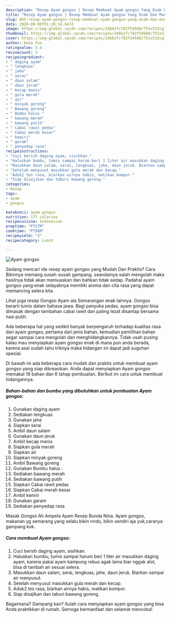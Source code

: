 ```yaml
---
description: "Resep Ayam gongso | Resep Membuat Ayam gongso Yang Enak Dan Mudah"
title: "Resep Ayam gongso | Resep Membuat Ayam gongso Yang Enak Dan Mudah"
slug: 665-resep-ayam-gongso-resep-membuat-ayam-gongso-yang-enak-dan-mudah
date: 2020-09-09T01:20:14.647Z
image: https://img-global.cpcdn.com/recipes/24bb2fc782f54588/751x532cq70/ayam-gongso-foto-resep-utama.jpg
thumbnail: https://img-global.cpcdn.com/recipes/24bb2fc782f54588/751x532cq70/ayam-gongso-foto-resep-utama.jpg
cover: https://img-global.cpcdn.com/recipes/24bb2fc782f54588/751x532cq70/ayam-gongso-foto-resep-utama.jpg
author: Kate Fox
ratingvalue: 3.4
reviewcount: 3
recipeingredient:
- " daging ayam"
- " lengkuas"
- " jahe"
- " serai"
- " daun salam"
- " daun jeruk"
- " kecap manis"
- " gula merah"
- " air"
- " minyak goreng"
- " Bawang goreng"
- " Bumbu halus "
- " bawang merah"
- " bawang putih"
- " Cabai rawit pedas"
- " Cabai merah besar"
- " kemiri"
- " garam"
- " penyedap rasa"
recipeinstructions:
- "Cuci bersih daging ayam, sisihkan."
- "Haluskan bumbu, tumis sampai harum beri 1 liter air masukkan daging ayam, karena pakai ayam kampung rebus agak lama biar nggak alot, bisa di tambah air sesuai selera."
- "Masukkan daun salam, serai, lengkuas, jahe, daun jeruk. Biarkan sampai air menyusut."
- "Setelah menyusut masukkan gula merah dan kecap."
- "Aduk2 tes rasa, biarkan airnya habis, matikan kompor."
- "Siap disajikan dan taburi bawang goreng."
categories:
- Resep
tags:
- ayam
- gongso

katakunci: ayam gongso 
nutrition: 177 calories
recipecuisine: Indonesian
preptime: "PT27M"
cooktime: "PT56M"
recipeyield: "3"
recipecategory: Lunch

---
```



![Ayam gongso](https://img-global.cpcdn.com/recipes/24bb2fc782f54588/751x532cq70/ayam-gongso-foto-resep-utama.jpg)

Sedang mencari ide resep ayam gongso yang Mudah Dan Praktis? Cara Bikinnya memang susah-susah gampang. seandainya salah mengolah maka hasilnya tidak akan memuaskan dan bahkan tidak sedap. Padahal ayam gongso yang enak selayaknya memiliki aroma dan cita rasa yang dapat memancing selera kita.

Lihat juga resep Gongso Ayam ala Semarangan enak lainnya. Gongso berarti tumis dalam bahasa jawa. Bagi penyuka pedas, ayam gongso bisa dimasak dengan tambahan cabai rawit dan paling lezat disantap bersama nasi putih.

Ada beberapa hal yang sedikit banyak berpengaruh terhadap kualitas rasa dari ayam gongso, pertama dari jenis bahan, kemudian pemilihan bahan segar sampai cara mengolah dan menghidangkannya. Tidak usah pusing kalau mau menyiapkan ayam gongso enak di mana pun anda berada, karena asal sudah tahu triknya maka hidangan ini dapat jadi suguhan spesial.


Di bawah ini ada beberapa cara mudah dan praktis untuk membuat ayam gongso yang siap dikreasikan. Anda dapat menyiapkan Ayam gongso memakai 19 bahan dan 6 tahap pembuatan. Berikut ini cara untuk membuat hidangannya.

<!--inarticleads1-->

##### Bahan-bahan dan bumbu yang dibutuhkan untuk pembuatan Ayam gongso:

1. Gunakan  daging ayam
1. Sediakan  lengkuas
1. Gunakan  jahe
1. Siapkan  serai
1. Ambil  daun salam
1. Gunakan  daun jeruk
1. Ambil  kecap manis
1. Siapkan  gula merah
1. Siapkan  air
1. Siapkan  minyak goreng
1. Ambil  Bawang goreng
1. Gunakan  Bumbu halus :
1. Sediakan  bawang merah
1. Sediakan  bawang putih
1. Siapkan  Cabai rawit pedas
1. Siapkan  Cabai merah besar
1. Ambil  kemiri
1. Gunakan  garam
1. Sediakan  penyedap rasa


Masak Gongso Ati Ampela Ayam Resep Bunda Nina. Ayam gongso, makanan yg semarang yang selalu bikin rindu, bikin sendiri aja yuk,caranya gampang kok. 

<!--inarticleads2-->

##### Cara membuat Ayam gongso:

1. Cuci bersih daging ayam, sisihkan.
1. Haluskan bumbu, tumis sampai harum beri 1 liter air masukkan daging ayam, karena pakai ayam kampung rebus agak lama biar nggak alot, bisa di tambah air sesuai selera.
1. Masukkan daun salam, serai, lengkuas, jahe, daun jeruk. Biarkan sampai air menyusut.
1. Setelah menyusut masukkan gula merah dan kecap.
1. Aduk2 tes rasa, biarkan airnya habis, matikan kompor.
1. Siap disajikan dan taburi bawang goreng.




Bagaimana? Gampang kan? Itulah cara menyiapkan ayam gongso yang bisa Anda praktikkan di rumah. Semoga bermanfaat dan selamat mencoba!

